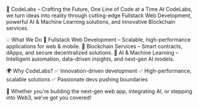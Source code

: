 🚀 CodeLabs – Crafting the Future, One Line of Code at a Time
At CodeLabs, we turn ideas into reality through cutting-edge Fullstack Web Development, powerful AI & Machine Learning solutions, and innovative Blockchain services.

💡 What We Do
🔹 Fullstack Web Development – Scalable, high-performance applications for web & mobile.
🔹 Blockchain Services – Smart contracts, dApps, and secure decentralized solutions.
🔹 AI & Machine Learning – Intelligent automation, data-driven insights, and next-gen AI models.

🌍 Why CodeLabs?
✅ Innovation-driven development
✅ High-performance, scalable solutions
✅ Passionate devs pushing boundaries

🚀 Whether you're building the next-gen web app, integrating AI, or stepping into Web3, we’ve got you covered!
